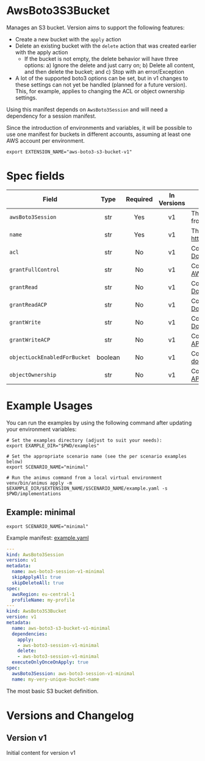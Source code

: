 # AwsBoto3S3Bucket

Manages an S3 bucket. Version aims to support the following features:

* Create a new bucket with the `apply` action
* Delete an existing bucket with the `delete` action that was created earlier with the apply action
    * If the bucket is not empty, the delete behavior will have three options: a) Ignore the delete and just carry on; b) Delete all content, and then delete the bucket; and c) Stop with an error/Exception
* A lot of the supported boto3 options can be set, but in v1 changes to these settings can not yet be handled (planned for a future version). This, for example, applies to changing the ACL or object ownership settings.

Using this manifest depends on `AwsBoto3Session` and will need a dependency for a session manifest.

Since the introduction of environments and variables, it will be possible to use one manifest for buckets in different accounts, assuming at least one AWS account per environment.


```shell
export EXTENSION_NAME="aws-boto3-s3-bucket-v1"
```

# Spec fields

| Field                        | Type    | Required | In Versions | Description                                                                                                                                                                                                                                                                                     |
|------------------------------|:-------:|:--------:|:-----------:|-------------------------------------------------------------------------------------------------------------------------------------------------------------------------------------------------------------------------------------------------------------------------------------------------|
| `awsBoto3Session`            | str     | Yes      | v1          | The name of the `awsBoto3Session`. The appropriate variable name will be derived from this name.                                                                                                                                                                                                |
| `name`                       | str     | Yes      | v1          | The name of the AWS bucket. Keep in mind the S3 bucket naming restrictions: https://docs.aws.amazon.com/AmazonS3/latest/userguide/bucketnamingrules.html                                                                                                                                        |
| `acl`                        | str     | No       | v1          | Corresponds to the Boto3 options `acl` [boto3 documentation](https://boto3.amazonaws.com/v1/documentation/api/latest/reference/services/s3/client/create_bucket.html) and [AWS API Documentation](https://docs.aws.amazon.com/AmazonS3/latest/API/API_CreateBucket.html)                        |
| `grantFullControl`           | str     | No       | v1          | Corresponds to the Boto3 options `grantFullControl` [boto3 documentation](https://boto3.amazonaws.com/v1/documentation/api/latest/reference/services/s3/client/create_bucket.html) and [AWS API Documentation](https://docs.aws.amazon.com/AmazonS3/latest/API/API_CreateBucket.html)           |
| `grantRead`                  | str     | No       | v1          | Corresponds to the Boto3 options `grantRead` [boto3 documentation](https://boto3.amazonaws.com/v1/documentation/api/latest/reference/services/s3/client/create_bucket.html) and [AWS API Documentation](https://docs.aws.amazon.com/AmazonS3/latest/API/API_CreateBucket.html)                  |
| `grantReadACP`               | str     | No       | v1          | Corresponds to the Boto3 options `grantReadACP` [boto3 documentation](https://boto3.amazonaws.com/v1/documentation/api/latest/reference/services/s3/client/create_bucket.html) and [AWS API Documentation](https://docs.aws.amazon.com/AmazonS3/latest/API/API_CreateBucket.html)               |
| `grantWrite`                 | str     | No       | v1          | Corresponds to the Boto3 options `grantWrite` [boto3 documentation](https://boto3.amazonaws.com/v1/documentation/api/latest/reference/services/s3/client/create_bucket.html) and [AWS API Documentation](https://docs.aws.amazon.com/AmazonS3/latest/API/API_CreateBucket.html)                 |
| `grantWriteACP`              | str     | No       | v1          | Corresponds to the Boto3 options `grantWriteACP` [boto3 documentation](https://boto3.amazonaws.com/v1/documentation/api/latest/reference/services/s3/client/create_bucket.html) and [AWS API Documentation](https://docs.aws.amazon.com/AmazonS3/latest/API/API_CreateBucket.html)              |
| `objectLockEnabledForBucket` | boolean | No       | v1          | Corresponds to the Boto3 options `objectLockEnabledForBucket` [boto3 documentation](https://boto3.amazonaws.com/v1/documentation/api/latest/reference/services/s3/client/create_bucket.html) and [AWS API Documentation](https://docs.aws.amazon.com/AmazonS3/latest/API/API_CreateBucket.html) |
| `objectOwnership`            | str     | No       | v1          | Corresponds to the Boto3 options `objectOwnership` [boto3 documentation](https://boto3.amazonaws.com/v1/documentation/api/latest/reference/services/s3/client/create_bucket.html) and [AWS API Documentation](https://docs.aws.amazon.com/AmazonS3/latest/API/API_CreateBucket.html)            |


# Example Usages

You can run the examples by using the following command after updating your environment variables:

```shell
# Set the examples directory (adjust to suit your needs):
export EXAMPLE_DIR="$PWD/examples"

# Set the appropriate scenario name (see the per scenario examples below)
export SCENARIO_NAME="minimal"

# Run the animus command from a local virtual environment
venv/bin/animus apply -m $EXAMPLE_DIR/$EXTENSION_NAME/$SCENARIO_NAME/example.yaml -s $PWD/implementations
```

## Example: minimal

```shell
export SCENARIO_NAME="minimal"
```

Example manifest: [example.yaml](/media/nicc777/data/nicc777/git/Personal/GitHub/py-animus-extensions/examples/aws-boto3-s3-bucket-v1/minimal/example.yaml)

```yaml
---
kind: AwsBoto3Session
version: v1
metadata:
  name: aws-boto3-session-v1-minimal
  skipApplyAll: true 
  skipDeleteAll: true
spec:
  awsRegion: eu-central-1
  profileName: my-profile
---
kind: AwsBoto3S3Bucket
version: v1
metadata:
  name: aws-boto3-s3-bucket-v1-minimal
  dependencies:
    apply:
    - aws-boto3-session-v1-minimal
    delete:
    - aws-boto3-session-v1-minimal
  executeOnlyOnceOnApply: true
spec:
  awsBoto3Session: aws-boto3-session-v1-minimal
  name: my-very-unique-bucket-name
```

The most basic S3 bucket definition.


# Versions and Changelog

## Version v1

Initial content for version v1
